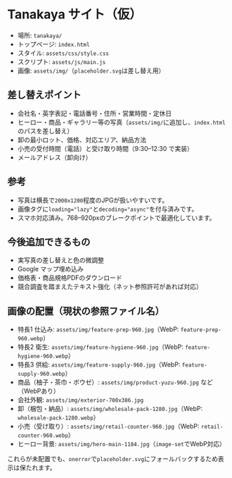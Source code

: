 # Tanakaya サイト（仮）

- 場所: `tanakaya/`
- トップページ: `index.html`
- スタイル: `assets/css/style.css`
- スクリプト: `assets/js/main.js`
- 画像: `assets/img/`（`placeholder.svg`は差し替え用）

## 差し替えポイント

- 会社名・英字表記・電話番号・住所・営業時間・定休日
- ヒーロー・商品・ギャラリー等の写真（`assets/img/`に追加し、`index.html`のパスを差し替え）
- 卸の最小ロット、価格、対応エリア、納品方法
- 小売の受付時間（電話）と受け取り時間（9:30–12:30 で実装）
- メールアドレス（卸向け）

## 参考

- 写真は横長で`2000x1200`程度のJPGが扱いやすいです。
- 画像タグに`loading="lazy"`と`decoding="async"`を付与済みです。
- スマホ対応済み。768–920pxのブレークポイントで最適化しています。

## 今後追加できるもの

- 実写真の差し替えと色の微調整
- Google マップ埋め込み
- 価格表・商品規格PDFのダウンロード
- 競合調査を踏まえたテキスト強化（ネット参照許可があれば対応）

## 画像の配置（現状の参照ファイル名）

- 特長1 仕込み: `assets/img/feature-prep-960.jpg`（WebP: `feature-prep-960.webp`）
- 特長2 衛生: `assets/img/feature-hygiene-960.jpg`（WebP: `feature-hygiene-960.webp`）
- 特長3 供給: `assets/img/feature-supply-960.jpg`（WebP: `feature-supply-960.webp`）
- 商品（柚子・茶巾・ボウゼ）: `assets/img/product-yuzu-960.jpg` など（WebPあり）
- 会社外観: `assets/img/exterior-700x386.jpg`
- 卸（梱包・納品）: `assets/img/wholesale-pack-1280.jpg`（WebP: `wholesale-pack-1280.webp`）
- 小売（受け取り）: `assets/img/retail-counter-960.jpg`（WebP: `retail-counter-960.webp`）
- ヒーロー背景: `assets/img/hero-main-1184.jpg`（`image-set`でWebP対応）

これらが未配置でも、`onerror`で`placeholder.svg`にフォールバックするため表示は保たれます。
